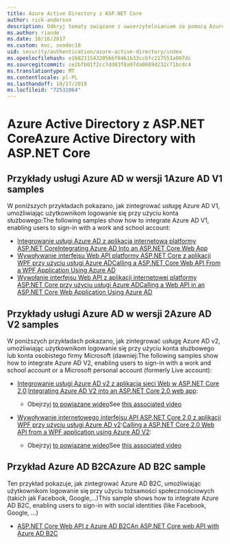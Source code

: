 ```yaml
---
title: Azure Active Directory z ASP.NET Core
author: rick-anderson
description: Odkryj tematy związane z uwierzytelnianiem za pomocą Azure Active Directory w ASP.NET Core.
ms.author: riande
ms.date: 10/16/2017
ms.custom: mvc, seodec18
uid: security/authentication/azure-active-directory/index
ms.openlocfilehash: e16821154320566f8461b33ccbfc217551a007dc
ms.sourcegitcommit: ce2bfb01f2cc7dd83f8a97da0689d232c71bcdc4
ms.translationtype: MT
ms.contentlocale: pl-PL
ms.lasthandoff: 10/17/2019
ms.locfileid: "72531064"
---
```

# <a name="azure-active-directory-with-aspnet-core"></a><span data-ttu-id="c0dac-103">Azure Active Directory z ASP.NET Core</span><span class="sxs-lookup"><span data-stu-id="c0dac-103">Azure Active Directory with ASP.NET Core</span></span>

## <a name="azure-ad-v1-samples"></a><span data-ttu-id="c0dac-104">Przykłady usługi Azure AD w wersji 1</span><span class="sxs-lookup"><span data-stu-id="c0dac-104">Azure AD V1 samples</span></span>

<span data-ttu-id="c0dac-105">W poniższych przykładach pokazano, jak zintegrować usługę Azure AD V1, umożliwiając użytkownikom logowanie się przy użyciu konta służbowego:</span><span class="sxs-lookup"><span data-stu-id="c0dac-105">The following samples show how to integrate Azure AD V1, enabling users to sign-in with a work and school account:</span></span>
* [<span data-ttu-id="c0dac-106">Integrowanie usługi Azure AD z aplikacją internetową platformy ASP.NET Core</span><span class="sxs-lookup"><span data-stu-id="c0dac-106">Integrating Azure AD Into an ASP.NET Core Web App</span></span>](https://github.com/Azure-Samples/active-directory-dotnet-webapp-openidconnect-aspnetcore)
* [<span data-ttu-id="c0dac-107">Wywoływanie interfejsu Web API platformy ASP.NET Core z aplikacji WPF przy użyciu usługi Azure AD</span><span class="sxs-lookup"><span data-stu-id="c0dac-107">Calling a ASP.NET Core Web API From a WPF Application Using Azure AD</span></span>](https://github.com/Azure-Samples/active-directory-dotnet-native-aspnetcore)
* [<span data-ttu-id="c0dac-108">Wywołanie interfejsu Web API z aplikacji internetowej platformy ASP.NET Core przy użyciu usługi Azure AD</span><span class="sxs-lookup"><span data-stu-id="c0dac-108">Calling a Web API in an ASP.NET Core Web Application Using Azure AD</span></span>](https://azure.microsoft.com/documentation/samples/active-directory-dotnet-webapp-webapi-openidconnect-aspnetcore/)

## <a name="azure-ad-v2-samples"></a><span data-ttu-id="c0dac-109">Przykłady usługi Azure AD w wersji 2</span><span class="sxs-lookup"><span data-stu-id="c0dac-109">Azure AD V2 samples</span></span>

<span data-ttu-id="c0dac-110">W poniższych przykładach pokazano, jak zintegrować usługę Azure AD v2, umożliwiając użytkownikom logowanie się przy użyciu konta służbowego lub konta osobistego firmy Microsoft (dawniej:</span><span class="sxs-lookup"><span data-stu-id="c0dac-110">The following samples show how to integrate Azure AD V2, enabling users to sign-in with a work and school account or a Microsoft personal account (formerly Live account):</span></span>
* <span data-ttu-id="c0dac-111">[Integrowanie usługi Azure AD v2 z aplikacją sieci Web w ASP.NET Core 2,0](https://github.com/Azure-Samples/active-directory-aspnetcore-webapp-openidconnect-v2):</span><span class="sxs-lookup"><span data-stu-id="c0dac-111">[Integrating Azure AD V2 into an ASP.NET Core 2.0 web app](https://github.com/Azure-Samples/active-directory-aspnetcore-webapp-openidconnect-v2):</span></span> 
  * <span data-ttu-id="c0dac-112">Obejrzyj [to powiązane wideo](https://channel9.msdn.com/Events/Build/2018/THR5001)</span><span class="sxs-lookup"><span data-stu-id="c0dac-112">See [this associated video](https://channel9.msdn.com/Events/Build/2018/THR5001)</span></span> 

* <span data-ttu-id="c0dac-113">[Wywoływanie internetowego interfejsu API ASP.NET Core 2,0 z aplikacji WPF przy użyciu usługi Azure AD v2](https://github.com/azure-samples/active-directory-dotnet-native-aspnetcore-v2):</span><span class="sxs-lookup"><span data-stu-id="c0dac-113">[Calling a ASP.NET Core 2.0 Web API from a WPF application using Azure AD V2](https://github.com/azure-samples/active-directory-dotnet-native-aspnetcore-v2):</span></span> 
  * <span data-ttu-id="c0dac-114">Obejrzyj [to powiązane wideo](https://channel9.msdn.com/Events/Build/2018/THR5000)</span><span class="sxs-lookup"><span data-stu-id="c0dac-114">See [this associated video](https://channel9.msdn.com/Events/Build/2018/THR5000)</span></span>

## <a name="azure-ad-b2c-sample"></a><span data-ttu-id="c0dac-115">Przykład Azure AD B2C</span><span class="sxs-lookup"><span data-stu-id="c0dac-115">Azure AD B2C sample</span></span>

<span data-ttu-id="c0dac-116">Ten przykład pokazuje, jak zintegrować Azure AD B2C, umożliwiając użytkownikom logowanie się przy użyciu tożsamości społecznościowych (takich jak Facebook, Google,...)</span><span class="sxs-lookup"><span data-stu-id="c0dac-116">This sample shows how to integrate Azure AD B2C, enabling users to sign-in with social identities (like Facebook, Google, ...)</span></span>
* [<span data-ttu-id="c0dac-117">ASP.NET Core Web API z Azure AD B2C</span><span class="sxs-lookup"><span data-stu-id="c0dac-117">An ASP.NET Core web API with Azure AD B2C</span></span>](https://azure.microsoft.com/resources/samples/active-directory-b2c-dotnetcore-webapi/)
